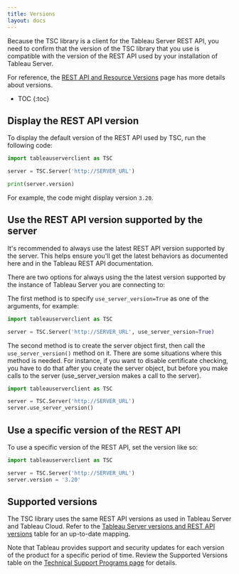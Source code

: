```yaml
---
title: Versions
layout: docs
---
```


Because the TSC library is a client for the Tableau Server REST API, you need to confirm that the version of the TSC
library that you use is compatible with the version of the REST API used by your installation of Tableau Server.

For reference, the [REST API and Resource Versions](https://help.tableau.com/current/api/rest_api/en-us/REST/rest_api_concepts_versions.htm) page has more details about versions.

* TOC
{:toc}

## Display the REST API version

To display the default version of the REST API used by TSC, run the following code:

```py
import tableauserverclient as TSC

server = TSC.Server('http://SERVER_URL')

print(server.version)
```

For example, the code might display version `3.20`.

## Use the REST API version supported by the server

It's recommended to always use the latest REST API version supported by the server. This helps ensure you'll get the latest behaviors as documented here and in the Tableau REST API documentation.

There are two options for always using the the latest version supported by the instance of Tableau Server you are connecting to:

The first method is to specify `use_server_version=True` as one of the arguments, for example:

```py
import tableauserverclient as TSC

server = TSC.Server('http://SERVER_URL', use_server_version=True)
```

The second method is to create the server object first, then call the `use_server_version()` method on it. There are some situations where this method is needed. For instance, if you want to disable certificate checking, you have to do that after you create the server object, but before you make calls to the server (use_server_version makes a call to the server).

```py
import tableauserverclient as TSC

server = TSC.Server('http://SERVER_URL')
server.use_server_version()
```

## Use a specific version of the REST API

To use a specific version of the REST API, set the version like so:

```py
import tableauserverclient as TSC

server = TSC.Server('http://SERVER_URL')
server.version = '3.20'

```

## Supported versions

The TSC library uses the same REST API versions as used in Tableau Server and Tableau Cloud. Refer to the [Tableau Server versions and REST API versions](https://help.tableau.com/current/api/rest_api/en-us/REST/rest_api_concepts_versions.htm#version_and_rest) table for an up-to-date mapping.

Note that Tableau provides support and security updates for each version of the product for a specific period of time. Review the Supported Versions table on the [Technical Support Programs page](https://www.tableau.com/support/services) for details.
